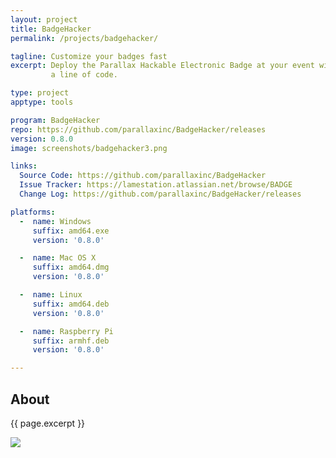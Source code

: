 ```yaml
---
layout: project
title: BadgeHacker
permalink: /projects/badgehacker/

tagline: Customize your badges fast
excerpt: Deploy the Parallax Hackable Electronic Badge at your event without ever having to touch
         a line of code.

type: project
apptype: tools

program: BadgeHacker
repo: https://github.com/parallaxinc/BadgeHacker/releases
version: 0.8.0
image: screenshots/badgehacker3.png

links:
  Source Code: https://github.com/parallaxinc/BadgeHacker
  Issue Tracker: https://lamestation.atlassian.net/browse/BADGE
  Change Log: https://github.com/parallaxinc/BadgeHacker/releases

platforms:
  -  name: Windows
     suffix: amd64.exe
     version: '0.8.0'

  -  name: Mac OS X
     suffix: amd64.dmg
     version: '0.8.0'

  -  name: Linux
     suffix: amd64.deb
     version: '0.8.0'

  -  name: Raspberry Pi
     suffix: armhf.deb
     version: '0.8.0'

---
```



<div class="row">
  <div class="col-sm-6 col-md-6">
    <h2>About</h2>
    <p class="lead">{{ page.excerpt }}</p>
  </div>
  <div class="col-sm-6 col-md-6">
   <img src="{{ page.image }}" />
  </div>
</div>
